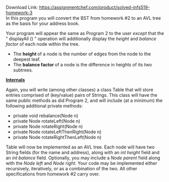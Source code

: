 Download Link: https://assignmentchef.com/product/solved-infs519-homework-3
<br>
In this program you will convert the BST from homework #2 to an AVL tree as the basis for your address book.

Your program will appear the same as Program 2 to the user <em>except </em>that the ” displayAll () ” operation will additionally display the <em>height </em>and <em>balance factor </em>of each node within the tree.

<ul>

 <li>The <strong>height </strong>of a node is the number of edges from the node to the deepest leaf.</li>

 <li>The <strong>balance factor </strong>of a node is the difference in heights of its two subtrees.</li>

</ul>

<strong><u>Internals </u></strong>

Again, you will write (among other classes) a class Table that will store entries comprised of (key/value) pairs of Strings. This class will have the same public methods as did Program 2, and will include (at a minimum) the following additional private methods:

<ul>

 <li>private void rebalance(Node n)</li>

 <li>private Node rotateLeft(Node n)</li>

 <li>private Node rotateRight(Node n)</li>

 <li>private Node rotateLeftThenRight(Node n)</li>

 <li>private Node rotateRightThenLeft(Node n)</li>

</ul>

Table will now be implemented as an AVL tree. Each node will have two String fields (for the name and address), along with an <em>int height </em>field and an <em>int balance </em>field. Optionally, you may include a <em>Node parent </em>field along with the <em>Node left </em>and <em>Node right</em>. Your code may be implemented either recursively, iteratively, or as a combination of the two. All other specifications from homework #2 carry over.